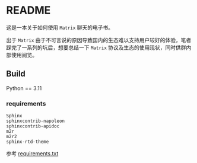 # README

这是一本关于如何使用 `Matrix` 聊天的电子书。

出于 `Matrix` 由于不可言说的原因导致国内的生态难以支持用户较好的体验，笔者踩完了一系列的坑后，想要总结一下 `Matrix` 协议及生态的使用现状，同时供群内部使用阅览。

## Build

Python == 3.11

### requirements


```
Sphinx
sphinxcontrib-napoleon
sphinxcontrib-apidoc
m2r
m2r2
sphinx-rtd-theme
```

参考 [requirements.txt](https://github.com/unkoe/StartMatrixChatBook/blob/master/requirements.txt)

